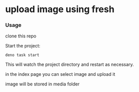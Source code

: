# upload image using fresh 

### Usage

clone this repo <br>

Start the project:

```
deno task start
```

This will watch the project directory and restart as necessary.

in the index page you can select image and upload it

image will be stored in media folder


